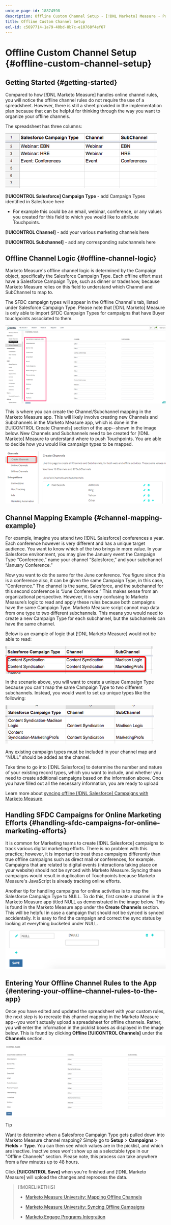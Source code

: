 ```yaml
---
unique-page-id: 18874598
description: Offline Custom Channel Setup - [!DNL Marketo] Measure - Product Documentation
title: Offline Custom Channel Setup
exl-id: c5697714-1a79-40bd-8b7c-e10768f4ef67
---
```

# Offline Custom Channel Setup {#offline-custom-channel-setup}

## Getting Started {#getting-started}

Compared to how [!DNL Marketo Measure] handles online channel rules, you will notice the offline channel rules do not require the use of a spreadsheet. However, there is still a sheet provided in the implementation plan because that can be helpful for thinking through the way you want to organize your offline channels.

The spreadsheet has three columns:

![](assets/1-2.png)

**[!UICONTROL Salesforce] Campaign Type** - add Campaign Types identified in Salesforce here

* For example this could be an email, webinar, conference, or any values you created for this field to which you would like to attribute Touchpoints.

**[!UICONTROL Channel]** - add your various marketing channels here

**[!UICONTROL Subchannel]** - add any corresponding subchannels here

## Offline Channel Logic {#offline-channel-logic}

Marketo Measure's offline channel logic is determined by the Campaign object, specifically the Salesforce Campaign Type. Each offline effort must have a Salesforce Campaign Type, such as dinner or tradeshow, because Marketo Measure relies on this field to understand which Channel and SubChannel to map to.

The SFDC campaign types will appear in the Offline Channel's tab, listed under Salesforce Campaign Type. Please note that [!DNL Marketo] Measure is only able to import SFDC Campaign Types for campaigns that have Buyer touchpoints associated to them.

![](assets/2-2.png)

This is where you can create the Channel/Subchannel mapping in the Marketo Measure app. This will likely involve creating new Channels and Subchannels in the Marketo Measure app, which is done in the [!UICONTROL Create Channels] section of the app--shown in the image below. New Channels and Subchannels need to be created for [!DNL Marketo] Measure to understand where to push Touchpoints. You are able to decide how you would like campaign types to be mapped.

![](assets/3-2.png)

## Channel Mapping Example {#channel-mapping-example}

For example, imagine you attend two [!DNL Salesforce] conferences a year. Each conference however is very different and has a unique target audience. You want to know which of the two brings in more value. In your Salesforce environment, you may give the January event the Campaign Type “Conference,” name your channel “Salesforce,” and your subchannel “January Conference.”

Now you want to do the same for the June conference. You figure since this is a conference also, it can be given the same Campaign Type, in this case, “Conference.” The channel is the same, Salesforce, and the subchannel for this second conference is “June Conference.” This makes sense from an organizational perspective. However, it is very confusing to Marketo Measure’s logic to read and apply these rules because both campaigns have the same Campaign Type. Marketo Measure script cannot map data from one type to two different subchannels. This means you would need to create a new Campaign Type for each subchannel, but the subchannels can have the same channel.

Below is an example of logic that [!DNL Marketo Measure] would not be able to read:

![](assets/4-2.png)

In the scenario above, you will want to create a unique Campaign Type because you can't map the same Campaign Type to two different subchannels. Instead, you would want to set up unique types like the following:

![](assets/5-2.png)

Any existing campaign types must be included in your channel map and “NULL” should be added as the channel.

Take time to go into [!DNL Salesforce] to determine the number and nature of your existing record types, which you want to include, and whether you need to create additional campaigns based on the information above. Once you have filled out all the necessary information, you are ready to upload

Learn more about [syncing offline [!DNL Salesforce] Campaigns with Marketo Measure](/help/channel-tracking-and-setup/offline-channels/syncing-offline-campaigns.md).

## Handling SFDC Campaigns for Online Marketing Efforts {#handling-sfdc-campaigns-for-online-marketing-efforts}

It is common for Marketing teams to create [!DNL Salesforce] campaigns to track various digital marketing efforts. There is no problem with this practice; however, it is important to treat these campaigns differently than true offline campaigns such as direct mail or conferences, for example. Campaigns that are related to digital events (interactions taking place on your website) should not be synced with Marketo Measure. Syncing these campaigns would result in duplication of Touchpoints because Marketo Measure's JavaScript is already tracking online efforts.

Another tip for handling campaigns for online activities is to map the Salesforce Campaign Type to NULL. To do this, first create a channel in the Marketo Measure app titled NULL as demonstrated in the image below. This is found in the Marketo Measure app under the **Create Channels** section. This will be helpful in case a campaign that should not be synced is synced accidentally. It is easy to find the campaign and correct the sync status by looking at everything bucketed under NULL.

![](assets/6-2.png)

## Entering Your Offline Channel Rules to the App {#entering-your-offline-channel-rules-to-the-app}

Once you have edited and updated the spreadsheet with your custom rules, the next step is to recreate this channel mapping in the Marketo Measure app--you won't actually upload a spreadsheet for offline channels. Rather, you will enter the information in the picklist boxes as displayed in the image below. This is found by clicking **Offline [!UICONTROL Channels]** under the **Channels** section.

![](assets/7-2.png)

>[!TIP]
>
>Want to determine _when_ a Salesforce Campaign Type gets pulled down into Marketo Measure channel mapping? Simply go to **Setup** > **Campaigns** > **Fields** > **Type**. You can then see which values are in the picklist, and which are inactive. Inactive ones won't show up as a selectable type in our "Offline Channels" section. Please note, this process can take anywhere from a few minutes up to 48 hours.

Click **[!UICONTROL Save]** when you're finished and [!DNL Marketo Measure] will upload the changes and reprocess the data.

>[!MORELIKETHIS]
>
>* [Marketo Measure University: Mapping Offline Channels](https://universityonline.marketo.com/courses/bizible-fundamentals-channel-management/#/page/5c630eca34d9f0367662b77f)
>
>* [Marketo Measure University: Syncing Offline Campaigns](https://universityonline.marketo.com/courses/bizible-fundamentals-channel-management/#/page/5c63286e34d9f0367662b78b)
>
>* [Marketo Engage Programs Integration](/help/marketo-measure-and-marketo/marketo-measure-integrations-with-marketo/marketo-engage-programs-integration.md#channel-mapping)

